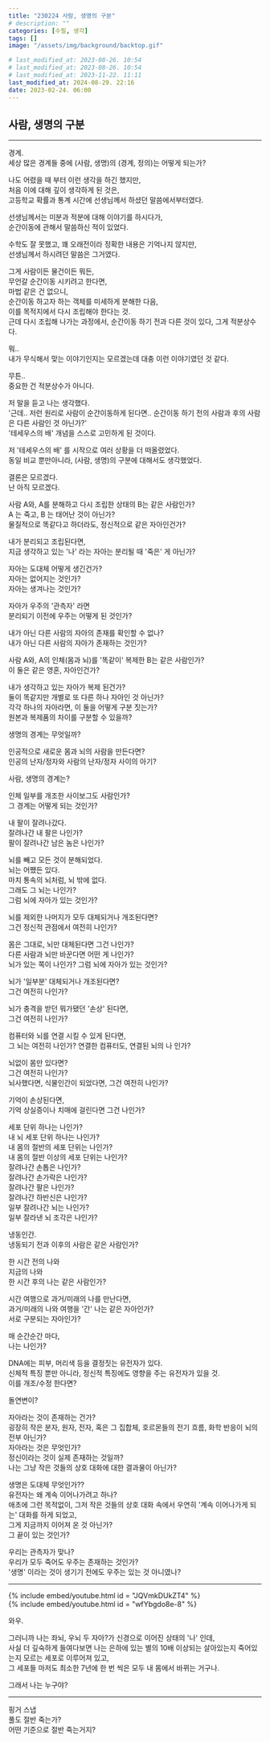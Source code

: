```yaml
---
title: "230224 사람, 생명의 구분"
# description: ""
categories: [수필, 생각]
tags: []
image: "/assets/img/background/backtop.gif"

# last_modified_at: 2023-08-26. 10:54
# last_modified_at: 2023-08-26. 10:54
# last_modified_at: 2023-11-22. 11:11
last_modified_at: 2024-08-29. 22:16
date: 2023-02-24. 06:00
---
```


## 사람, 생명의 구분

---

경계.  
세상 많은 경계들 중에 (사람, 생명)의 (경계, 정의)는 어떻게 되는가?  

나도 어렸을 때 부터 이런 생각을 하긴 했지만,  
처음 이에 대해 깊이 생각하게 된 것은,  
고등학교 확률과 통계 시간에 선생님께서 하셨던 말씀에서부터였다.  

선생님께서는 미분과 적분에 대해 이야기를 하시다가,  
순간이동에 관해서 말씀하신 적이 있었다.  

수학도 잘 못했고, 꽤 오래전이라 정확한 내용은 기억나지 않지만,  
선생님께서 하시려던 말씀은 그거였다.  

그게 사람이든 물건이든 뭐든,  
무언갈 순간이동 시키려고 한다면,  
마법 같은 건 없으니,  
순간이동 하고자 하는 객체를 미세하게 분해한 다음,  
이를 목적지에서 다시 조립해야 한다는 것.  
근데 다시 조립해 나가는 과정에서, 순간이동 하기 전과 다른 것이 있다, 그게 적분상수다.  

뭐..  
내가 무식해서 맞는 이야기인지는 모르겠는데 대충 이런 이야기였던 것 같다.  

무튼..  
중요한 건 적분상수가 아니다.  

저 말을 듣고 나는 생각했다.  
'근데.. 저런 원리로 사람이 순간이동하게 된다면.. 순간이동 하기 전의 사람과 후의 사람은 다른 사람인 것 아닌가?'  
'테세우스의 배' 개념을 스스로 고민하게 된 것이다.  

저 '테세우스의 배' 를 시작으로 여러 상황을 더 떠올렸었다.  
동일 비교 뿐만아니라, (사람, 생명)의 구분에 대해서도 생각했었다.  

결론은 모르겠다.  
난 아직 모르겠다.  

사람 A와, A를 분해하고 다시 조립한 상태의 B는 같은 사람인가?  
A 는 죽고, B 는 태어난 것이 아닌가?  
물질적으로 똑같다고 하더라도, 정신적으로 같은 자아인건가?  

내가 분리되고 조립된다면,  
지금 생각하고 있는 '나' 라는 자아는 분리될 때 '죽은' 게 아닌가?  

자아는 도대체 어떻게 생긴건가?  
자아는 없어지는 것인가?  
자아는 생겨나는 것인가?  

자아가 우주의 '관측자' 라면  
분리되기 이전에 우주는 어떻게 된 것인가?  

내가 아닌 다른 사람의 자아의 존재를 확인할 수 없나?  
내가 아닌 다른 사람의 자아가 존재하는 것인가?  

사람 A와, A의 인체(몸과 뇌)를 '똑같이' 복제한 B는 같은 사람인가?  
이 둘은 같은 영혼, 자아인건가?  

내가 생각하고 있는 자아가 복제 된건가?  
둘이 똑같지만 개별로 또 다른 하나 자아인 것 아닌가?  
각각 하나의 자아라면, 이 둘을 어떻게 구분 짓는가?  
원본과 복제품의 차이를 구분할 수 있을까?  

생명의 경계는 무엇일까?  

인공적으로 새로운 몸과 뇌의 사람을 만든다면?  
인공의 난자/정자와 사람의 난자/정자 사이의 아기?  

사람, 생명의 경계는?  

인체 일부를 개조한 사이보그도 사람인가?  
그 경계는 어떻게 되는 것인가?  

내 팔이 잘려나갔다.  
잘려나간 내 팔은 나인가?  
팔이 잘려나간 남은 놈은 나인가?  

뇌를 빼고 모든 것이 분해되었다.  
뇌는 어쨌든 있다.  
마치 통속의 뇌처럼, 뇌 밖에 없다.  
그래도 그 뇌는 나인가?  
그럼 뇌에 자아가 있는 것인가?  

뇌를 제외한 나머지가 모두 대체되거나 개조된다면?  
그건 정신적 관점에서 여전히 나인가?  

몸은 그대로, 뇌만 대체된다면 그건 나인가?  
다른 사람과 뇌만 바꾼다면 어떤 게 나인가?  
뇌가 있는 쪽이 나인가?
그럼 뇌에 자아가 있는 것인가?  

뇌가 '일부분' 대체되거나 개조된다면?  
그건 여전히 나인가?  

뇌가 충격을 받던 뭐가됐던 '손상' 된다면,  
그건 여전히 나인가?

컴퓨터와 뇌를 연결 시킬 수 있게 된다면,  
그 뇌는 여전히 나인가?
연결한 컴퓨터도, 연결된 뇌의 나 인가?  

뇌없이 몸만 있다면?  
그건 여전히 나인가?  
뇌사했다면, 식물인간이 되었다면, 그건 여전히 나인가?  

기억이 손상된다면,  
기억 상실증이나 치매에 걸린다면 그건 나인가?  

세포 단위 하나는 나인가?  
내 뇌 세포 단위 하나는 나인가?  
내 몸의 절반의 세포 단위는 나인가?  
내 몸의 절반 이상의 세포 단위는 나인가?  
잘려나간 손톱은 나인가?  
잘려나간 손가락은 나인가?  
잘려나간 팔은 나인가?  
잘려나간 하반신은 나인가?  
일부 잘려나간 뇌는 나인가?  
일부 잘라낸 뇌 조각은 나인가?  

냉동인간.  
냉동되기 전과 이후의 사람은 같은 사람인가?  

한 시간 전의 나와  
지금의 나와  
한 시간 후의 나는 같은 사람인가?  

시간 여행으로 과거/미래의 나를 만난다면,  
과거/미래의 나와 여행을 '간' 나는 같은 자아인가?  
서로 구분되는 자아인가?  

매 순간순간 마다,  
나는 나인가?  

DNA에는 피부, 머리색 등을 결정짓는 유전자가 있다.  
신체적 특징 뿐만 아니라, 정신적 특징에도 영향을 주는 유전자가 있을 것.  
이를 개조/수정 한다면?  

돌연변이?  

자아라는 것이 존재하는 건가?  
굉장히 작은 분자, 원자, 전자, 혹은 그 집합체, 호르몬들의 전기 흐름, 화학 반응이 뇌의 전부 아닌가?  
자아라는 것은 무엇인가?  
정신이라는 것이 실제 존재하는 것일까?  
나는 그냥 작은 것들의 상호 대화에 대한 결과물이 아닌가?  

생명은 도대체 무엇인가??  
유전자는 왜 계속 이어나가려고 하나?  
애초에 그런 목적없이, 그저 작은 것들의 상호 대화 속에서 우연히 '계속 이어나가게 되는' 대화를 하게 되었고,  
그게 지금까지 이어져 온 것 아닌가?  
그 끝이 있는 것인가?  

우리는 관측자가 맞나?  
우리가 모두 죽어도 우주는 존재하는 것인가?  
'생명' 이라는 것이 생기기 전에도 우주는 있는 것 아니였나?  

---

{% include embed/youtube.html id = "JQVmkDUkZT4" %}  
{% include embed/youtube.html id = "wfYbgdo8e-8" %}  

와우.  

그러니까 나는 좌뇌, 우뇌 두 자아?가 신경으로 이어진 상태의 '나' 인데,  
사실 더 깊숙하게 들여다보면 나는 은하에 있는 별의 10배 이상되는 살아있는지 죽어있는지 모르는 세포로 이루어져 있고,  
그 세포들 마저도 최소한 7년에 한 번 씩은 모두 내 몸에서 바뀌는 거구나.  

그래서 나는 누구야?  

---

핑거 스냅  
풀도 절반 죽는가?  
어떤 기준으로 절반 죽는거지?  
